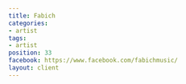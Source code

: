 ```yaml
---
title: Fabich
categories:
- artist
tags:
- artist
position: 33
facebook: https://www.facebook.com/fabichmusic/
layout: client
---
```



